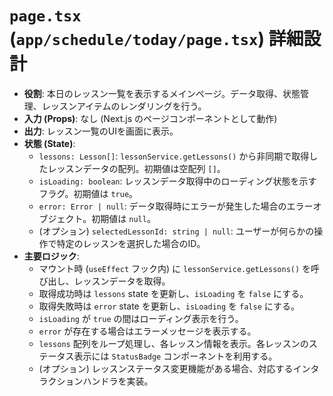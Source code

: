 # `page.tsx` (`app/schedule/today/page.tsx`) 詳細設計

-   **役割**: 本日のレッスン一覧を表示するメインページ。データ取得、状態管理、レッスンアイテムのレンダリングを行う。
-   **入力 (Props)**: なし (Next.js のページコンポーネントとして動作)
-   **出力**: レッスン一覧のUIを画面に表示。
-   **状態 (State)**:
    -   `lessons: Lesson[]`: `lessonService.getLessons()` から非同期で取得したレッスンデータの配列。初期値は空配列 `[]`。
    -   `isLoading: boolean`: レッスンデータ取得中のローディング状態を示すフラグ。初期値は `true`。
    -   `error: Error | null`: データ取得時にエラーが発生した場合のエラーオブジェクト。初期値は `null`。
    -   (オプション) `selectedLessonId: string | null`: ユーザーが何らかの操作で特定のレッスンを選択した場合のID。
-   **主要ロジック**:
    -   マウント時 (`useEffect` フック内) に `lessonService.getLessons()` を呼び出し、レッスンデータを取得。
    -   取得成功時は `lessons` state を更新し、`isLoading` を `false` にする。
    -   取得失敗時は `error` state を更新し、`isLoading` を `false` にする。
    -   `isLoading` が `true` の間はローディング表示を行う。
    -   `error` が存在する場合はエラーメッセージを表示する。
    -   `lessons` 配列をループ処理し、各レッスン情報を表示。各レッスンのステータス表示には `StatusBadge` コンポーネントを利用する。
    -   (オプション) レッスンステータス変更機能がある場合、対応するインタラクションハンドラを実装。 